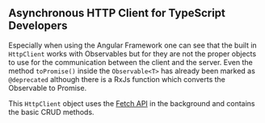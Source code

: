 ## Asynchronous HTTP Client for TypeScript Developers

Especially when using the Angular Framework one can see
that the built in `HttpClient` works with Observables
but for they are not the proper objects to use for the
communication between the client and the server. Even
the method `toPromise()` inside the `Observable<T>` has
already been marked as `@deprecated` although there is
a RxJs function which converts the Observable to Promise.

This `HttpClient` object uses the [Fetch API](https://developer.mozilla.org/en-US/docs/Web/API/Fetch_API) in the background and contains the basic CRUD methods.
